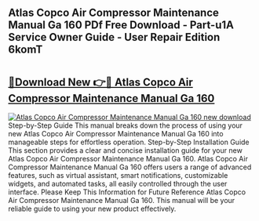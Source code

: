 ## Atlas Copco Air Compressor Maintenance Manual Ga 160 PDf Free Download - Part-u1A Service Owner Guide - User Repair Edition 6komT

# <h2><a href="http://bc15734.oget.top/?id=Atlas+Copco+Air+Compressor+Maintenance+Manual+Ga+160">🔗Download New 👉🔴 Atlas Copco Air Compressor Maintenance Manual Ga 160</a></h2>

[![Atlas Copco Air Compressor Maintenance Manual Ga 160 new download](https://i.imgur.com/5g1atiW.png)](http://bc15734.oget.top/?id=Atlas+Copco+Air+Compressor+Maintenance+Manual+Ga+160)
Step-by-Step Guide This manual breaks down the process of using your new Atlas Copco Air Compressor Maintenance Manual Ga 160 into manageable steps for effortless operation. Step-by-Step Installation Guide This section provides a clear and concise installation guide for your new Atlas Copco Air Compressor Maintenance Manual Ga 160. Atlas Copco Air Compressor Maintenance Manual Ga 160 offers users a range of advanced features, such as virtual assistant, smart notifications, customizable widgets, and automated tasks, all easily controlled through the user interface. Please Keep This Information for Future Reference Atlas Copco Air Compressor Maintenance Manual Ga 160. This manual will be your reliable guide to using your new product effectively.
